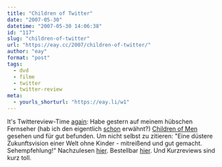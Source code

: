 ```yaml
---
title: "Children of Twitter"
date: "2007-05-30"
datetime: "2007-05-30 14:06:38"
id: "117"
slug: "children-of-twitter"
url: "https://eay.cc/2007/children-of-twitter/"
author: "eay"
format: "post"
tags:
  - dvd
  - filme
  - twitter
  - twitter-review
meta:
  - yourls_shorturl: "https://eay.li/w1"
---
```


It's Twittereview-Time [again](//eay.cc/2007/twittereviews/): Habe gestern auf meinem hübschen Fernseher (hab ich den eigentlich [schon](//eay.cc/2007/schaerfer-als-die-realitaet/) erwähnt?) [Children of Men](http://www.imdb.com/title/tt0206634/) gesehen und für gut befunden. Um nicht selbst zu zitieren: "Eine düstere Zukunftsvision einer Welt ohne Kinder - mitreißend und gut gemacht. Sehempfehlung!" Nachzulesen [hier](http://twitter.com/Eay/statuses/83217382). Bestellbar [hier](http://www.amazon.de/exec/obidos/ASIN/B000NIMZZM/eayznet-21). Und Kurzreviews sind kurz toll.
